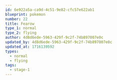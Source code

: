 ```yaml
---
id: 6e922a5a-ca9d-4c51-9e82-cfc57e622ab1
blueprint: pokemon
number: 22
title: Fearow
type_1: normal
type_2: flying
author: 4d8d6ede-5963-429f-9c2f-74b897007e0c
updated_by: 4d8d6ede-5963-429f-9c2f-74b897007e0c
updated_at: 1716139592
types:
  - normal
  - flying
tags:
  - stage-1
---
```

